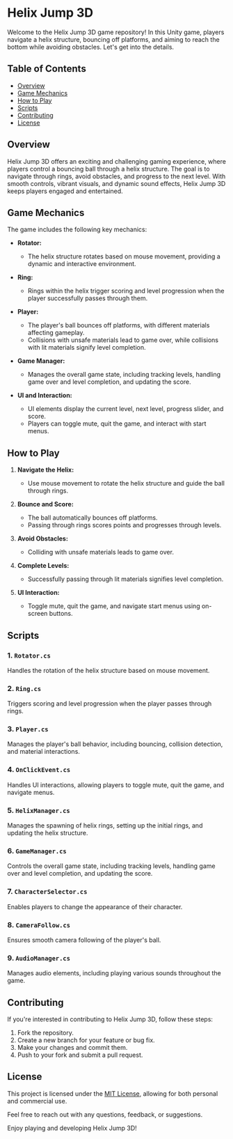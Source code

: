 # Helix Jump 3D

Welcome to the Helix Jump 3D game repository! In this Unity game, players navigate a helix structure, bouncing off platforms, and aiming to reach the bottom while avoiding obstacles. Let's get into the details.

## Table of Contents

- [Overview](#overview)
- [Game Mechanics](#game-mechanics)
- [How to Play](#how-to-play)
- [Scripts](#scripts)
- [Contributing](#contributing)
- [License](#license)

## Overview

Helix Jump 3D offers an exciting and challenging gaming experience, where players control a bouncing ball through a helix structure. The goal is to navigate through rings, avoid obstacles, and progress to the next level. With smooth controls, vibrant visuals, and dynamic sound effects, Helix Jump 3D keeps players engaged and entertained.

## Game Mechanics

The game includes the following key mechanics:

- **Rotator:**
  - The helix structure rotates based on mouse movement, providing a dynamic and interactive environment.

- **Ring:**
  - Rings within the helix trigger scoring and level progression when the player successfully passes through them.

- **Player:**
  - The player's ball bounces off platforms, with different materials affecting gameplay.
  - Collisions with unsafe materials lead to game over, while collisions with lit materials signify level completion.

- **Game Manager:**
  - Manages the overall game state, including tracking levels, handling game over and level completion, and updating the score.

- **UI and Interaction:**
  - UI elements display the current level, next level, progress slider, and score.
  - Players can toggle mute, quit the game, and interact with start menus.

## How to Play

1. **Navigate the Helix:**
   - Use mouse movement to rotate the helix structure and guide the ball through rings.

2. **Bounce and Score:**
   - The ball automatically bounces off platforms.
   - Passing through rings scores points and progresses through levels.

3. **Avoid Obstacles:**
   - Colliding with unsafe materials leads to game over.

4. **Complete Levels:**
   - Successfully passing through lit materials signifies level completion.

5. **UI Interaction:**
   - Toggle mute, quit the game, and navigate start menus using on-screen buttons.

## Scripts

### 1. `Rotator.cs`

Handles the rotation of the helix structure based on mouse movement.

### 2. `Ring.cs`

Triggers scoring and level progression when the player passes through rings.

### 3. `Player.cs`

Manages the player's ball behavior, including bouncing, collision detection, and material interactions.

### 4. `OnClickEvent.cs`

Handles UI interactions, allowing players to toggle mute, quit the game, and navigate menus.

### 5. `HelixManager.cs`

Manages the spawning of helix rings, setting up the initial rings, and updating the helix structure.

### 6. `GameManager.cs`

Controls the overall game state, including tracking levels, handling game over and level completion, and updating the score.

### 7. `CharacterSelector.cs`

Enables players to change the appearance of their character.

### 8. `CameraFollow.cs`

Ensures smooth camera following of the player's ball.

### 9. `AudioManager.cs`

Manages audio elements, including playing various sounds throughout the game.

## Contributing

If you're interested in contributing to Helix Jump 3D, follow these steps:

1. Fork the repository.
2. Create a new branch for your feature or bug fix.
3. Make your changes and commit them.
4. Push to your fork and submit a pull request.

## License

This project is licensed under the [MIT License](LICENSE), allowing for both personal and commercial use.

Feel free to reach out with any questions, feedback, or suggestions.

Enjoy playing and developing Helix Jump 3D!
